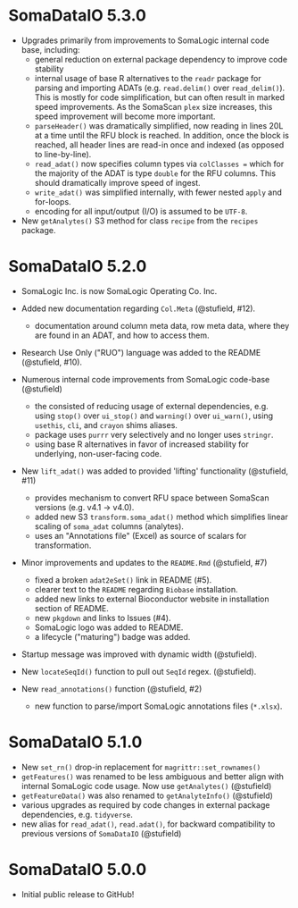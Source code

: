 # SomaDataIO 5.3.0

* Upgrades primarily from improvements to SomaLogic internal code base,
  including:
  - general reduction on external package dependency to improve code
    stability
  - internal usage of base R alternatives to the `readr` package for 
    parsing and importing ADATs (e.g. `read.delim()` over `read_delim()`).
    This is mostly for code simplification, but can often result in marked
    speed improvements. As the SomaScan `plex` size increases,
    this speed improvement will become more important.
  - `parseHeader()` was dramatically simplified, now reading in lines 20L at
    a time until the RFU block is reached. In addition, once the block is
    reached, all header lines are read-in once and indexed
    (as opposed to line-by-line).
  - `read_adat()` now specifies column types via `colClasses =` which for
    the majority of the ADAT is type `double` for the RFU columns.
    This should dramatically improve speed of ingest.
  - `write_adat()` was simplified internally, with fewer nested `apply` and
    for-loops.
  - encoding for all input/output (I/O) is assumed to be `UTF-8`.
* New `getAnalytes()` S3 method for class `recipe` from the `recipes` package.


# SomaDataIO 5.2.0

* SomaLogic Inc. is now SomaLogic Operating Co. Inc.
* Added new documentation regarding `Col.Meta` (@stufield, #12).
  - documentation around column meta data,
    row meta data, where they are found in an ADAT,
    and how to access them.

* Research Use Only ("RUO") language was added to the README (@stufield, #10).
* Numerous internal code improvements from SomaLogic code-base (@stufield)
  - the consisted of reducing usage of external dependencies,
    e.g. using `stop()` over `ui_stop()` and `warning()` over `ui_warn()`,
    using `usethis`, `cli`, and `crayon` shims aliases.
  - package uses `purrr` very selectively and no longer uses `stringr`.
  - using base R alternatives in favor of increased
    stability for underlying, non-user-facing code.

* New `lift_adat()` was added to provided 'lifting' functionality (@stufield, #11)
  - provides mechanism to convert RFU space between
    SomaScan versions (e.g. v4.1 -> v4.0).
  - added new S3 `transform.soma_adat()` method
    which simplifies linear scaling of `soma_adat` columns (analytes).
  - uses an "Annotations file" (Excel) as source of scalars for transformation.

* Minor improvements and updates to the `README.Rmd` (@stufield, #7)
  - fixed a broken `adat2eSet()` link in README (#5).
  - clearer text to the `README` regarding `Biobase` installation.
  - added new links to external Bioconductor
    website in installation section of README.
  - new `pkgdown` and links to Issues (#4).
  - SomaLogic logo was added to README.
  - a lifecycle ("maturing") badge was added.

* Startup message was improved with dynamic width (@stufield).
* New `locateSeqId()` function to pull out `SeqId` regex. (@stufield).
* New `read_annotations()` function (@stufield, #2)
  - new function to parse/import SomaLogic annotations files (`*.xlsx`).
  

# SomaDataIO 5.1.0

* New `set_rn()` drop-in replacement for `magrittr::set_rownames()`
* `getFeatures()` was renamed to be less ambiguous and better align with
  internal SomaLogic code usage. Now use `getAnalytes()` (@stufield)
* `getFeatureData()` was also renamed to `getAnalyteInfo()` (@stufield)
* various upgrades as required by code changes in external 
  package dependencies, e.g. `tidyverse`.
* new alias for `read_adat()`, `read.adat()`, for backward compatibility
  to previous versions of `SomaDataIO` (@stufield)

# SomaDataIO 5.0.0

* Initial public release to GitHub!
